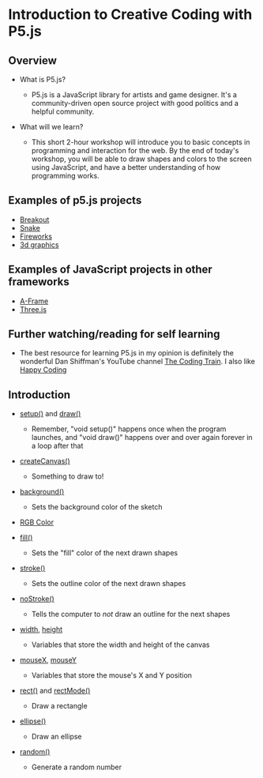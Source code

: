 # Introduction to Creative Coding with P5.js

## Overview

+ What is P5.js?
	+ P5.js is a JavaScript library for artists and game designer. It's a community-driven open source project with good politics and a helpful community.

+ What will we learn?
	+ This short 2-hour workshop will introduce you to basic concepts in programming and interaction for the web. By the end of today's workshop, you will be able to draw shapes and colors to the screen using JavaScript, and have a better understanding of how programming works.

## Examples of p5.js projects

+ [Breakout](https://molleindustria.github.io/p5.play/examples/index.html?fileName=breakout.js)
+ [Snake](https://p5js.org/examples/interaction-snake-game.html)
+ [Fireworks](https://happycoding.io/examples/p5js/creating-classes/fireworks)
+ [3d graphics](https://p5js.org/examples/3d-geometries.html)

## Examples of JavaScript projects in other frameworks

+ [A-Frame](https://aframe.io/aframe/examples/)
+ [Three.js](https://threejs.org/examples/#webgl_animation_keyframes)

## Further watching/reading for self learning

+ The best resource for learning P5.js in my opinion is definitely the wonderful Dan Shiffman's YouTube channel [The Coding Train](https://www.youtube.com/channel/UCvjgXvBlbQiydffZU7m1_aw). I also like [Happy Coding](https://happycoding.io/tutorials/p5js/)


## Introduction

+ [setup()](https://p5js.org/reference/#/p5/setup) and [draw()](https://p5js.org/reference/#/p5/draw)
	+ Remember, "void setup()" happens once when the program launches, and "void draw()" happens over and over again forever in a loop after that

+ [createCanvas()](https://p5js.org/reference/#/p5/createCanvas)
	+ Something to draw to!

+ [background()](https://p5js.org/reference/#/p5/background)
	+ Sets the background color of the sketch

+ [RGB Color](https://p5js.org/learn/color.html)

+ [fill()](https://p5js.org/reference/#/p5/fill)
	+ Sets the "fill" color of the next drawn shapes

+ [stroke()](https://p5js.org/reference/#/p5/stroke)
	+ Sets the outline color of the next drawn shapes

+ [noStroke()](https://p5js.org/reference/#/p5/noStroke)
	+ Tells the computer to *not* draw an outline for the next shapes

+ [width](https://p5js.org/reference/#/p5/width), [height](https://p5js.org/reference/#/p5/height)
	+ Variables that store the width and height of the canvas

+ [mouseX](https://p5js.org/reference/#/p5/mousex), [mouseY](https://p5js.org/reference/#/p5/mousey)
	+ Variables that store the mouse's X and Y position

+ [rect()](https://p5js.org/reference/#/p5/rect) and [rectMode()](https://p5js.org/reference/#/p5/rectMode)
	+ Draw a rectangle

+ [ellipse()](https://p5js.org/reference/#/p5/ellipse)
	+ Draw an ellipse

+ [random()](https://p5js.org/reference/#/p5/random)
	+ Generate a random number
